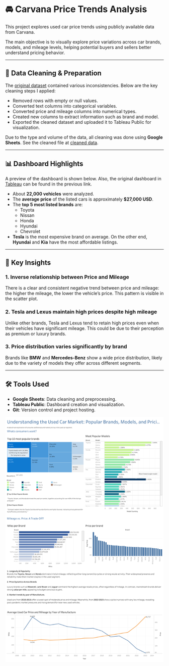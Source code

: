 # 🚘 Carvana Price Trends Analysis

This project explores used car price trends using publicly available data from Carvana.

The main objective is to visually explore price variations across car brands, models, and mileage levels, helping potential buyers and sellers better understand pricing behavior.

---

## 🧹 Data Cleaning & Preparation

The [original dataset](https://www.kaggle.com/datasets/ravishah1/carvana-predict-car-prices) contained various inconsistencies. Below are the key cleaning steps I applied:

- Removed rows with empty or null values.
- Converted text columns into categorical variables.
- Converted price and mileage columns into numerical types.
- Created new columns to extract information such as brand and model.
- Exported the cleaned dataset and uploaded it to Tableau Public for visualization.

Due to the type and volume of the data, all cleaning was done using **Google Sheets**. See the cleaned file at [cleaned data](https://github.com/Oz-Ozen/Data-Portfolio/blob/main/Projects/Carvana_price_Analysis/Carvana_Data_Clean.csv).

---

## 📊 Dashboard Highlights

A preview of the dashboard is shown below. Also, the original dashboard in [Tableau](https://public.tableau.com/app/profile/omar.anaya5298/viz/CarvanaAnalysis/Dashboard1) can be found in the previous link. 

- About **22,000 vehicles** were analyzed.
- The **average price** of the listed cars is approximately **$27,000 USD**.
- The **top 5 most listed brands** are:
  - Toyota
  - Nissan
  - Honda
  - Hyundai
  - Chevrolet
- **Tesla** is the most expensive brand on average. On the other end, **Hyundai** and **Kia** have the most affordable listings.

---

## 🔑 Key Insights

### **1. Inverse relationship between Price and Mileage**

There is a clear and consistent negative trend between price and mileage: the higher the mileage, the lower the vehicle’s price. This pattern is visible in the scatter plot.

### **2. Tesla and Lexus maintain high prices despite high mileage**

Unlike other brands, Tesla and Lexus tend to retain high prices even when their vehicles have significant mileage. This could be due to their perception as premium or luxury brands.

### **3. Price distribution varies significantly by brand**

Brands like **BMW** and **Mercedes-Benz** show a wide price distribution, likely due to the variety of models they offer across different segments.

---

## 🛠️ Tools Used

- **Google Sheets**: Data cleaning and preprocessing.
- **Tableau Public**: Dashboard creation and visualization.
- **Git**: Version control and project hosting.

![Dashboard preview](https://github.com/Oz-Ozen/Data-Portfolio/blob/main/Projects/Carvana_price_Analysis/Dashboard_1.png)
